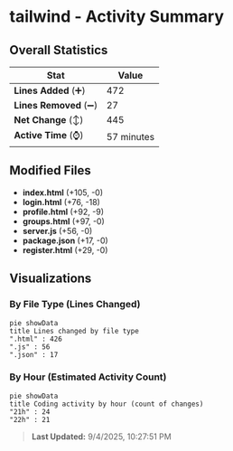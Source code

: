 # tailwind - Activity Summary 

## Overall Statistics

| Stat                   | Value                                                             |
| ---------------------- | ----------------------------------------------------------------- |
| **Lines Added** (➕)   | 472                                          |
| **Lines Removed** (➖) | 27                                        |
| **Net Change** (↕)    | 445                |
| **Active Time** (⌚)   | 57 minutes |


## Modified Files
- **index.html** (+105, -0)
- **login.html** (+76, -18)
- **profile.html** (+92, -9)
- **groups.html** (+97, -0)
- **server.js** (+56, -0)
- **package.json** (+17, -0)
- **register.html** (+29, -0)

## Visualizations

### By File Type (Lines Changed)

```mermaid
pie showData
title Lines changed by file type
".html" : 426
".js" : 56
".json" : 17
```

### By Hour (Estimated Activity Count)

```mermaid
pie showData
title Coding activity by hour (count of changes)
"21h" : 24
"22h" : 21
```


> **Last Updated:** 9/4/2025, 10:27:51 PM